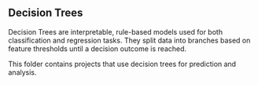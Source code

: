 ## Decision Trees

Decision Trees are interpretable, rule-based models used for both classification and regression tasks. They split data into branches based on feature thresholds until a decision outcome is reached.

This folder contains projects that use decision trees for prediction and analysis.
